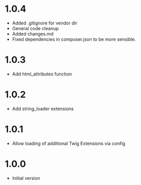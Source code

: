 # 1.0.4

* Added .gitignore for vendor dir
* General code cleanup
* Added changes.md
* Fixed dependencies in composer.json to be more sensible.

# 1.0.3

* Add html_attributes function

# 1.0.2

* Add string_loader extensions

# 1.0.1

* Allow loading of additional Twig Extensions via config

# 1.0.0

* Initial version

